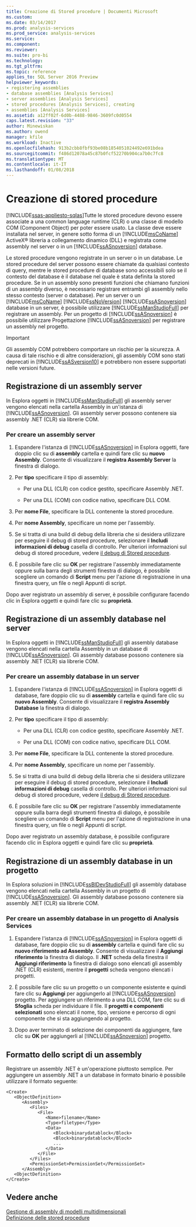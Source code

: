 ```yaml
---
title: Creazione di Stored procedure | Documenti Microsoft
ms.custom: 
ms.date: 03/14/2017
ms.prod: analysis-services
ms.prod_service: analysis-services
ms.service: 
ms.component: 
ms.reviewer: 
ms.suite: pro-bi
ms.technology: 
ms.tgt_pltfrm: 
ms.topic: reference
applies_to: SQL Server 2016 Preview
helpviewer_keywords:
- registering assemblies
- database assemblies [Analysis Services]
- server assemblies [Analysis Services]
- stored procedures [Analysis Services], creating
- assemblies [Analysis Services]
ms.assetid: a12ff02f-6d0b-4488-9846-3609fc0d0554
caps.latest.revision: "33"
author: Minewiskan
ms.author: owend
manager: kfile
ms.workload: Inactive
ms.openlocfilehash: 913b2cbb8fbf93be08b1854051024492e691bdea
ms.sourcegitcommit: f486d12078a45c87b0fcf52270b904ca7b0c7fc8
ms.translationtype: MT
ms.contentlocale: it-IT
ms.lasthandoff: 01/08/2018
---
```

# <a name="creating-stored-procedures"></a>Creazione di stored procedure
[!INCLUDE[ssas-appliesto-sqlas](../../includes/ssas-appliesto-sqlas.md)]Tutte le stored procedure devono essere associate a una common language runtime (CLR) o una classe di modello COM (Component Object) per poter essere usato. La classe deve essere installata nel server, in genere sotto forma di un [!INCLUDE[msCoName](../../includes/msconame-md.md)] ActiveX® libreria a collegamento dinamico (DLL) e registrata come assembly nel server o in un [!INCLUDE[ssASnoversion](../../includes/ssasnoversion-md.md)] database.  
  
 Le stored procedure vengono registrate in un server o in un database. Le stored procedure del server possono essere chiamate da qualsiasi contesto di query, mentre le stored procedure di database sono accessibili solo se il contesto del database è il database nel quale è stata definita la stored procedure. Se in un assembly sono presenti funzioni che chiamano funzioni di un assembly diverso, è necessario registrare entrambi gli assembly nello stesso contesto (server o database). Per un server o un [!INCLUDE[msCoName](../../includes/msconame-md.md)] [!INCLUDE[ssNoVersion](../../includes/ssnoversion-md.md)] [!INCLUDE[ssASnoversion](../../includes/ssasnoversion-md.md)] database in un server, è possibile utilizzare [!INCLUDE[ssManStudioFull](../../includes/ssmanstudiofull-md.md)] per registrare un assembly. Per un progetto di [!INCLUDE[ssASnoversion](../../includes/ssasnoversion-md.md)] è possibile utilizzare Progettazione [!INCLUDE[ssASnoversion](../../includes/ssasnoversion-md.md)] per registrare un assembly nel progetto.  
  
> [!IMPORTANT]  
>  Gli assembly COM potrebbero comportare un rischio per la sicurezza. A causa di tale rischio e di altre considerazioni, gli assembly COM sono stati deprecati in [!INCLUDE[ssASversion10](../../includes/ssasversion10-md.md)] e potrebbero non essere supportati nelle versioni future.  
  
## <a name="registering-a-server-assembly"></a>Registrazione di un assembly server  
 In Esplora oggetti in [!INCLUDE[ssManStudioFull](../../includes/ssmanstudiofull-md.md)] gli assembly server vengono elencati nella cartella Assembly in un'istanza di [!INCLUDE[ssASnoversion](../../includes/ssasnoversion-md.md)]. Gli assembly server possono contenere sia assembly .NET (CLR) sia librerie COM.  
  
### <a name="to-create-a-server-assembly"></a>Per creare un assembly server  
  
1.  Espandere l'istanza di [!INCLUDE[ssASnoversion](../../includes/ssasnoversion-md.md)] in Esplora oggetti, fare doppio clic su di **assembly** cartella e quindi fare clic su **nuovo Assembly**. Consente di visualizzare il **registra Assembly Server** la finestra di dialogo.  
  
2.  Per **tipo** specificare il tipo di assembly:  
  
    -   Per una DLL (CLR) con codice gestito, specificare Assembly .NET.  
  
    -   Per una DLL (COM) con codice nativo, specificare DLL COM.  
  
3.  Per **nome File**, specificare la DLL contenente la stored procedure.  
  
4.  Per **nome Assembly**, specificare un nome per l'assembly.  
  
5.  Se si tratta di una build di debug della libreria che si desidera utilizzare per eseguire il debug di stored procedure, selezionare il **Includi informazioni di debug** casella di controllo. Per ulteriori informazioni sul debug di stored procedure, vedere [il debug di Stored procedure](../../analysis-services/multidimensional-models-extending-olap-stored-procedures/debugging-stored-procedures.md).  
  
6.  È possibile fare clic su **OK** per registrare l'assembly immediatamente oppure sulla barra degli strumenti finestra di dialogo, è possibile scegliere un comando di **Script** menu per l'azione di registrazione in una finestra query, un file o negli Appunti di script.  
  
 Dopo aver registrato un assembly di server, è possibile configurare facendo clic in Esplora oggetti e quindi fare clic su **proprietà**.  
  
## <a name="registering-a-database-assembly-on-the-server"></a>Registrazione di un assembly database nel server  
 In Esplora oggetti in [!INCLUDE[ssManStudioFull](../../includes/ssmanstudiofull-md.md)] gli assembly database vengono elencati nella cartella Assembly in un database di [!INCLUDE[ssASnoversion](../../includes/ssasnoversion-md.md)]. Gli assembly database possono contenere sia assembly .NET (CLR) sia librerie COM.  
  
### <a name="to-create-a-database-assembly-on-a-server"></a>Per creare un assembly database in un server  
  
1.  Espandere l'istanza di [!INCLUDE[ssASnoversion](../../includes/ssasnoversion-md.md)] in Esplora oggetti di database, fare doppio clic su di **assembly** cartella e quindi fare clic su **nuovo Assembly**. Consente di visualizzare il **registra Assembly Database** la finestra di dialogo.  
  
2.  Per **tipo** specificare il tipo di assembly:  
  
    -   Per una DLL (CLR) con codice gestito, specificare Assembly .NET.  
  
    -   Per una DLL (COM) con codice nativo, specificare DLL COM.  
  
3.  Per **nome File**, specificare la DLL contenente la stored procedure.  
  
4.  Per **nome Assembly**, specificare un nome per l'assembly.  
  
5.  Se si tratta di una build di debug della libreria che si desidera utilizzare per eseguire il debug di stored procedure, selezionare il **Includi informazioni di debug** casella di controllo. Per ulteriori informazioni sul debug di stored procedure, vedere [il debug di Stored procedure](../../analysis-services/multidimensional-models-extending-olap-stored-procedures/debugging-stored-procedures.md).  
  
6.  È possibile fare clic su **OK** per registrare l'assembly immediatamente oppure sulla barra degli strumenti finestra di dialogo, è possibile scegliere un comando di **Script** menu per l'azione di registrazione in una finestra query, un file o negli Appunti di script.  
  
 Dopo aver registrato un assembly database, è possibile configurare facendo clic in Esplora oggetti e quindi fare clic su **proprietà**.  
  
## <a name="registering-a-database-assembly-in-a-project"></a>Registrazione di un assembly database in un progetto  
 In Esplora soluzioni in [!INCLUDE[ssBIDevStudioFull](../../includes/ssbidevstudiofull-md.md)] gli assembly database vengono elencati nella cartella Assembly in un progetto di [!INCLUDE[ssASnoversion](../../includes/ssasnoversion-md.md)]. Gli assembly database possono contenere sia assembly .NET (CLR) sia librerie COM.  
  
### <a name="to-create-a-database-assembly-in-an-analysis-service-project"></a>Per creare un assembly database in un progetto di Analysis Services  
  
1.  Espandere l'istanza di [!INCLUDE[ssASnoversion](../../includes/ssasnoversion-md.md)] in Esplora oggetti di database, fare doppio clic su di **assembly** cartella e quindi fare clic su **nuovo riferimento ad Assembly**. Consente di visualizzare il **Aggiungi riferimento** la finestra di dialogo. Il **.NET** scheda della finestra il **Aggiungi riferimento** la finestra di dialogo sono elencati gli assembly .NET (CLR) esistenti, mentre il **progetti** scheda vengono elencati i progetti.  
  
2.  È possibile fare clic su un progetto o un componente esistente e quindi fare clic su **Aggiungi** per aggiungerlo al [!INCLUDE[ssASnoversion](../../includes/ssasnoversion-md.md)] progetto. Per aggiungere un riferimento a una DLL COM, fare clic su di **Sfoglia** scheda per individuare il file. Il **progetti e componenti selezionati** sono elencati il nome, tipo, versione e percorso di ogni componente che si sta aggiungendo al progetto.  
  
3.  Dopo aver terminato di selezione dei componenti da aggiungere, fare clic su **OK** per aggiungerli al [!INCLUDE[ssASnoversion](../../includes/ssasnoversion-md.md)] progetto.  
  
## <a name="script-format-for-an-assembly"></a>Formatto dello script di un assembly  
 Registrare un assembly .NET è un'operazione piuttosto semplice. Per aggiungere un assembly .NET a un database in formato binario è possibile utilizzare il formato seguente:  
  
```  
<Create>  
   <ObjectDefinition>  
      <Assembly>  
         <Files>  
            <File>  
               <Name>filename</Name>  
               <Type>filetype</Type>  
               <Data>  
                  <Block>binarydatablock</Block>  
                  <Block>binarydatablock</Block>  
                  ...  
               </Data>  
            </File>  
         </Files>  
         <PermissionSet>PermissionSet</PermissionSet>  
      </Assembly>  
   <ObjectDefinition>  
</Create>  
```  
  
## <a name="see-also"></a>Vedere anche  
 [Gestione di assembly di modelli multidimensionali](../../analysis-services/multidimensional-models/multidimensional-model-assemblies-management.md)   
 [Definizione delle stored procedure](../../analysis-services/multidimensional-models-extending-olap-stored-procedures/defining-stored-procedures.md)  
  
  
